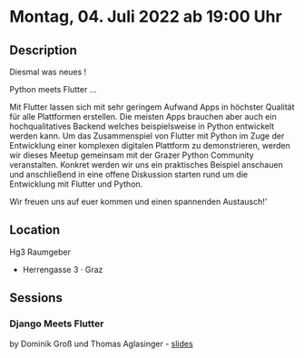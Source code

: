 # Montag, 04. Juli 2022 ab 19:00 Uhr

## Description

Diesmal was neues !

Python meets Flutter ...

Mit Flutter lassen sich mit sehr geringem Aufwand Apps in höchster Qualität für alle Plattformen erstellen. Die meisten Apps brauchen aber auch ein hochqualitatives Backend welches beispielsweise in Python entwickelt werden kann. Um das Zusammenspiel von Flutter mit Python im Zuge der Entwicklung einer komplexen digitalen Plattform zu demonstrieren, werden wir dieses Meetup gemeinsam mit der Grazer Python Community veranstalten. Konkret werden wir uns ein praktisches Beispiel anschauen und anschließend in eine offene Diskussion starten rund um die Entwicklung mit Flutter und Python.

Wir freuen uns auf euer kommen und einen spannenden Austausch!'

## Location

Hg3 Raumgeber

- Herrengasse 3 · Graz

## Sessions 

### Django Meets Flutter 

by Dominik Groß und Thomas Aglasinger
    - [slides](https://github.com/pygraz/django-flutter-example) 


